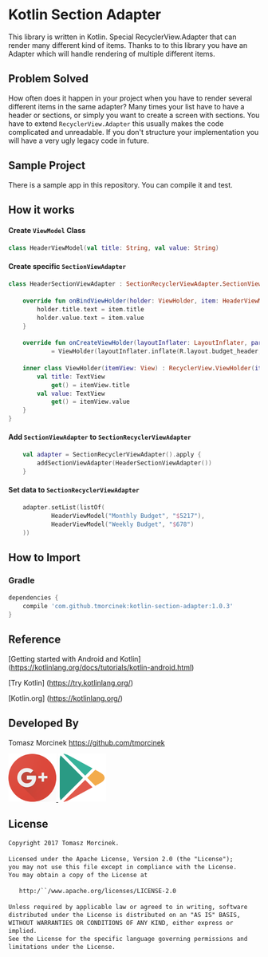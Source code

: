 # Kotlin Section Adapter

This library is written in Kotlin.
Special RecyclerView.Adapter that can render many different kind of items.
Thanks to to this library you have an Adapter which will handle rendering of multiple different items.

## Problem Solved

How often does it happen in your project when you have to render several different items in the same adapter?
Many times your list have to have a header or sections, or simply you want to create a screen with sections. 
You have to extend `RecyclerView.Adapter` this usually makes the code complicated and unreadable. If you don't structure your implementation you will have a very ugly legacy code in future.


## Sample Project

There is a sample app in this repository. You can compile it and test.

## How it works

#### Create `ViewModel` Class
```kotlin
class HeaderViewModel(val title: String, val value: String)
```


#### Create specific `SectionViewAdapter`
```kotlin
class HeaderSectionViewAdapter : SectionRecyclerViewAdapter.SectionViewAdapter<HeaderViewModel, HeaderSectionViewAdapter.ViewHolder> {

    override fun onBindViewHolder(holder: ViewHolder, item: HeaderViewModel, position: Int) {
        holder.title.text = item.title
        holder.value.text = item.value
    }

    override fun onCreateViewHolder(layoutInflater: LayoutInflater, parent: ViewGroup, viewType: Int)
            = ViewHolder(layoutInflater.inflate(R.layout.budget_header, parent, false))

    inner class ViewHolder(itemView: View) : RecyclerView.ViewHolder(itemView) {
        val title: TextView
            get() = itemView.title
        val value: TextView
            get() = itemView.value
    }
}
```

#### Add `SectionViewAdapter` to `SectionRecyclerViewAdapter`
```kotlin
    val adapter = SectionRecyclerViewAdapter().apply {
        addSectionViewAdapter(HeaderSectionViewAdapter())
    }
```

#### Set data to `SectionRecyclerViewAdapter`
```kotlin
    adapter.setList(listOf(
            HeaderViewModel("Monthly Budget", "$5217"),
            HeaderViewModel("Weekly Budget", "$678")
    ))
```

## How to Import 
### Gradle
```groovy
dependencies {
    compile 'com.github.tmorcinek:kotlin-section-adapter:1.0.3'
}
```


## Reference

[Getting started with Android and Kotlin] (https://kotlinlang.org/docs/tutorials/kotlin-android.html)

[Try Kotlin] (https://try.kotlinlang.org/)

[Kotlin.org] (https://kotlinlang.org/)


## Developed By

Tomasz Morcinek https://github.com/tmorcinek

<a href="https://plus.google.com/+TomaszMorcinek">
  <img alt="Follow me on Google+"
       src="https://github.com/tmorcinek/kotlin-section-adapter/blob/master/raw/google-plus-logo.png" />
</a>
<a href="https://play.google.com/store/apps/developer?id=Tomasz+Morcinek">
  <img alt="Checkout my Applications in Google Play"
       src="https://github.com/tmorcinek/kotlin-section-adapter/blob/master/raw/google-play-logo.png" />
</a>


## License

    Copyright 2017 Tomasz Morcinek.

    Licensed under the Apache License, Version 2.0 (the "License");
    you may not use this file except in compliance with the License.
    You may obtain a copy of the License at

       http:/``/www.apache.org/licenses/LICENSE-2.0

    Unless required by applicable law or agreed to in writing, software
    distributed under the License is distributed on an "AS IS" BASIS,
    WITHOUT WARRANTIES OR CONDITIONS OF ANY KIND, either express or implied.
    See the License for the specific language governing permissions and
    limitations under the License.
